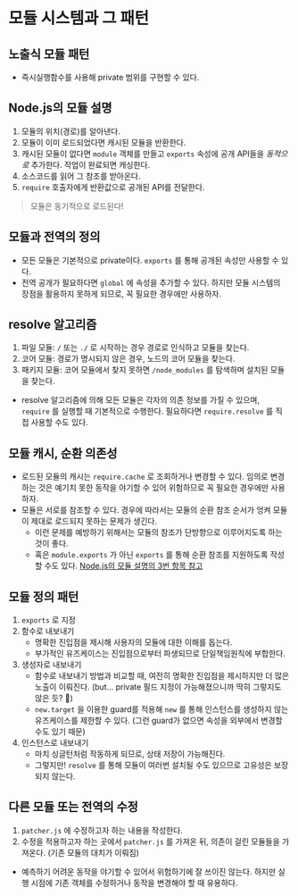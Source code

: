 # 모듈 시스템과 그 패턴

## 노출식 모듈 패턴

* 즉시실행함수를 사용해 private 범위를 구현할 수 있다.

## Node.js의 모듈 설명

1. 모듈의 위치(경로)를 알아낸다.
2. 모듈이 이미 로드되었다면 캐시된 모듈을 반환한다.
3. 캐시된 모듈이 없다면 `module` 객체를 만들고 `exports` 속성에 공개 API들을 *동적으로* 추가한다. 작업이 완료되면 캐싱한다.
4. 소스코드를 읽어 그 참조를 받아온다.
5. `require` 호출자에게 반환값으로 공개된 API를 전달한다.

> 모듈은 동기적으로 로드된다!

## 모듈과 전역의 정의

* 모든 모듈은 기본적으로 private이다. `exports` 를 통해 공개된 속성만 사용할 수 있다.
* 전역 공개가 필요하다면 `global` 에 속성을 추가할 수 있다. 하지만 모듈 시스템의 장점을 활용하지 못하게 되므로, 꼭 필요한 경우에만 사용하자.

## resolve 알고리즘

1. 파일 모듈: `/` 또는 `./` 로 시작하는 경우 경로로 인식하고 모듈을 찾는다.
2. 코어 모듈: 경로가 명시되지 않은 경우, 노드의 코어 모듈을 찾는다.
3. 패키지 모듈: 코어 모듈에서 찾지 못하면 `/node_modules` 를 탐색하며 설치된 모듈을 찾는다.

* resolve 알고리즘에 의해 모든 모듈은 각자의 의존 정보를 가질 수 있으며, `require` 를 실행할 때 기본적으로 수행한다. 필요하다면 `require.resolve` 를 직접 사용할 수도 있다.

## 모듈 캐시, 순환 의존성

* 로드된 모듈의 캐시는 `require.cache` 로 조회하거나 변경할 수 있다. 임의로 변경하는 것은 예기치 못한 동작을 야기할 수 있어 위험하므로 꼭 필요한 경우에만 사용하자.
* 모듈은 서로를 참조할 수 있다. 경우에 따라서는 모듈의 순환 참조 순서가 엉켜 모듈이 제대로 로드되지 못하는 문제가 생긴다.
  * 이런 문제를 예방하기 위해서는 모듈의 참조가 단방향으로 이루어지도록 하는 것이 좋다.
  * 혹은 `module.exports` 가 아닌 `exports` 를 통해 순환 참조를 지원하도록 작성할 수도 있다. [Node.js의 모듈 설명의 3번 항목 참고](##Node.js의-모듈-설명)

## 모듈 정의 패턴

1. `exports` 로 지정
2. 함수로 내보내기
   * 명확한 진입점을 제시해 사용자의 모듈에 대한 이해를 돕는다.
   * 부가적인 유즈케이스는 진입점으로부터 파생되므로 단일책임원칙에 부합한다.
3. 생성자로 내보내기
   * 함수로 내보내기 방법과 비교할 때, 여전히 명확한 진입점을 제시하지만 더 많은 노출이 이뤄진다. (but... private 필드 지정이 가능해졌으니까 딱히 그렇지도 않은 듯? 🤔)
   * `new.target` 을 이용한 guard를 적용해 `new` 를 통해 인스턴스를 생성하지 않는 유즈케이스를 제한할 수 있다. (그런 guard가 없으면 속성을 외부에서 변경할 수도 있기 때문)
4. 인스턴스로 내보내기
   * 마치 싱글턴처럼 작동하게 되므로, 상태 저장이 가능해진다.
   * 그렇지만! `resolve` 를 통해 모듈이 여러번 설치될 수도 있으므로 고유성은 보장되지 않는다.

## 다른 모듈 또는 전역의 수정

1. `patcher.js` 에 수정하고자 하는 내용을 작성한다.
2. 수정을 적용하고자 하는 곳에서 `patcher.js` 를 가져온 뒤, 의존이 걸린 모듈들을 가져온다. (기존 모듈의 대치가 이뤄짐)

* 예측하기 어려운 동작을 야기할 수 있어서 위험하기에 잘 쓰이진 않는다. 하지만 실행 시점에 기존 객체를 수정하거나 동작을 변경해야 할 때 유용하다.
